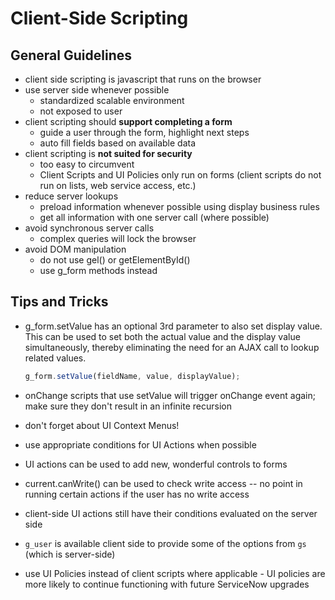 # Client-Side Scripting

## General Guidelines

* client side scripting is javascript that runs on the browser
* use server side whenever possible
    - standardized scalable environment
    - not exposed to user
* client scripting should **support completing a form**
    - guide a user through the form, highlight next steps
    - auto fill fields based on available data
* client scripting is **not suited for security**
    - too easy to circumvent
    - Client Scripts and UI Policies only run on forms (client scripts do not run on lists, web service access, etc.)
* reduce server lookups
    - preload information whenever possible using display business rules
    - get all information with one server call (where possible)
* avoid synchronous server calls
    - complex queries will lock the browser
* avoid DOM manipulation
    - do not use gel() or getElementById()
    - use g_form methods instead

## Tips and Tricks

* g_form.setValue has an optional 3rd parameter to also set display value. This can be used to set both the actual value and the display value simultaneously, thereby eliminating the need for an AJAX call to lookup related values.

    ```javascript
    g_form.setValue(fieldName, value, displayValue);
    ```
* onChange scripts that use setValue will trigger onChange event again; make sure they don't result in an infinite recursion
* don't forget about UI Context Menus!
* use appropriate conditions for UI Actions when possible
* UI actions can be used to add new, wonderful controls to forms
* current.canWrite() can be used to check write access -- no point in running certain actions if the user has no write access
* client-side UI actions still have their conditions evaluated on the server side
* `g_user` is available client side to provide some of the options from `gs` (which is server-side)
* use UI Policies instead of client scripts where applicable - UI policies are more likely to continue functioning with future ServiceNow upgrades
